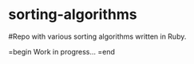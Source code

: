 # sorting-algorithms
#Repo with various sorting algorithms written in Ruby.

=begin
  Work in progress...
=end
